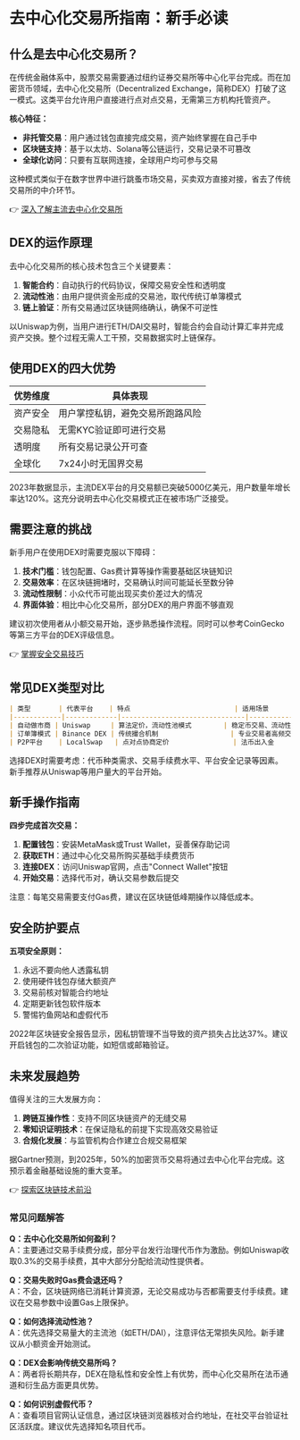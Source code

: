 # 去中心化交易所指南：新手必读

## 什么是去中心化交易所？

在传统金融体系中，股票交易需要通过纽约证券交易所等中心化平台完成。而在加密货币领域，去中心化交易所（Decentralized Exchange，简称DEX）打破了这一模式。这类平台允许用户直接进行点对点交易，无需第三方机构托管资产。

**核心特征：**
- **非托管交易**：用户通过钱包直接完成交易，资产始终掌握在自己手中
- **区块链支持**：基于以太坊、Solana等公链运行，交易记录不可篡改
- **全球化访问**：只要有互联网连接，全球用户均可参与交易

这种模式类似于在数字世界中进行跳蚤市场交易，买卖双方直接对接，省去了传统交易所的中介环节。

👉 [深入了解主流去中心化交易所](https://bit.ly/okx_welcome)

## DEX的运作原理

去中心化交易所的核心技术包含三个关键要素：

1. **智能合约**：自动执行的代码协议，保障交易安全性和透明度
2. **流动性池**：由用户提供资金形成的交易池，取代传统订单簿模式
3. **链上验证**：所有交易通过区块链网络确认，确保不可逆性

以Uniswap为例，当用户进行ETH/DAI交易时，智能合约会自动计算汇率并完成资产交换。整个过程无需人工干预，交易数据实时上链保存。

## 使用DEX的四大优势

| 优势维度 | 具体表现 |
|---------|---------|
| 资产安全 | 用户掌控私钥，避免交易所跑路风险 |
| 交易隐私 | 无需KYC验证即可进行交易 |
| 透明度 | 所有交易记录公开可查 |
| 全球化 | 7x24小时无国界交易 |

2023年数据显示，主流DEX平台的月交易额已突破5000亿美元，用户数量年增长率达120%。这充分说明去中心化交易模式正在被市场广泛接受。

## 需要注意的挑战

新手用户在使用DEX时需要克服以下障碍：

1. **技术门槛**：钱包配置、Gas费计算等操作需要基础区块链知识
2. **交易效率**：在区块链拥堵时，交易确认时间可能延长至数分钟
3. **流动性限制**：小众代币可能出现买卖价差过大的情况
4. **界面体验**：相比中心化交易所，部分DEX的用户界面不够直观

建议初次使用者从小额交易开始，逐步熟悉操作流程。同时可以参考CoinGecko等第三方平台的DEX评级信息。

👉 [掌握安全交易技巧](https://bit.ly/okx_welcome)

## 常见DEX类型对比

```markdown
| 类型       | 代表平台    | 特点                          | 适用场景               |
|------------|-------------|-------------------------------|------------------------|
| 自动做市商 | Uniswap     | 算法定价，流动性池模式        | 稳定币交易、流动性提供 |
| 订单簿模式 | Binance DEX | 传统撮合机制                  | 专业交易者高频交易     |
| P2P平台    | LocalSwap   | 点对点协商定价                | 法币出入金             |
```

选择DEX时需要考虑：代币种类需求、交易手续费水平、平台安全记录等因素。新手推荐从Uniswap等用户量大的平台开始。

## 新手操作指南

**四步完成首次交易：**
1. **配置钱包**：安装MetaMask或Trust Wallet，妥善保存助记词
2. **获取ETH**：通过中心化交易所购买基础手续费货币
3. **连接DEX**：访问Uniswap官网，点击"Connect Wallet"按钮
4. **开始交易**：选择代币对，确认交易参数后提交

注意：每笔交易需要支付Gas费，建议在区块链低峰期操作以降低成本。

## 安全防护要点

**五项安全原则：**
1. 永远不要向他人透露私钥
2. 使用硬件钱包存储大额资产
3. 交易前核对智能合约地址
4. 定期更新钱包软件版本
5. 警惕钓鱼网站和虚假代币

2022年区块链安全报告显示，因私钥管理不当导致的资产损失占比达37%。建议开启钱包的二次验证功能，如短信或邮箱验证。

## 未来发展趋势

值得关注的三大发展方向：
1. **跨链互操作性**：支持不同区块链资产的无缝交易
2. **零知识证明技术**：在保证隐私的前提下实现高效交易验证
3. **合规化发展**：与监管机构合作建立合规交易框架

据Gartner预测，到2025年，50%的加密货币交易将通过去中心化平台完成。这预示着金融基础设施的重大变革。

👉 [探索区块链技术前沿](https://bit.ly/okx_welcome)

### 常见问题解答

**Q：去中心化交易所如何盈利？**  
A：主要通过交易手续费分成，部分平台发行治理代币作为激励。例如Uniswap收取0.3%的交易手续费，其中大部分分配给流动性提供者。

**Q：交易失败时Gas费会退还吗？**  
A：不会，区块链网络已消耗计算资源，无论交易成功与否都需要支付手续费。建议在交易参数中设置Gas上限保护。

**Q：如何选择流动性池？**  
A：优先选择交易量大的主流池（如ETH/DAI），注意评估无常损失风险。新手建议从小额资金开始测试。

**Q：DEX会影响传统交易所吗？**  
A：两者将长期共存，DEX在隐私性和安全性上有优势，而中心化交易所在法币通道和衍生品方面更具优势。

**Q：如何识别虚假代币？**  
A：查看项目官网认证信息，通过区块链浏览器核对合约地址，在社交平台验证社区活跃度。建议优先选择知名项目代币。